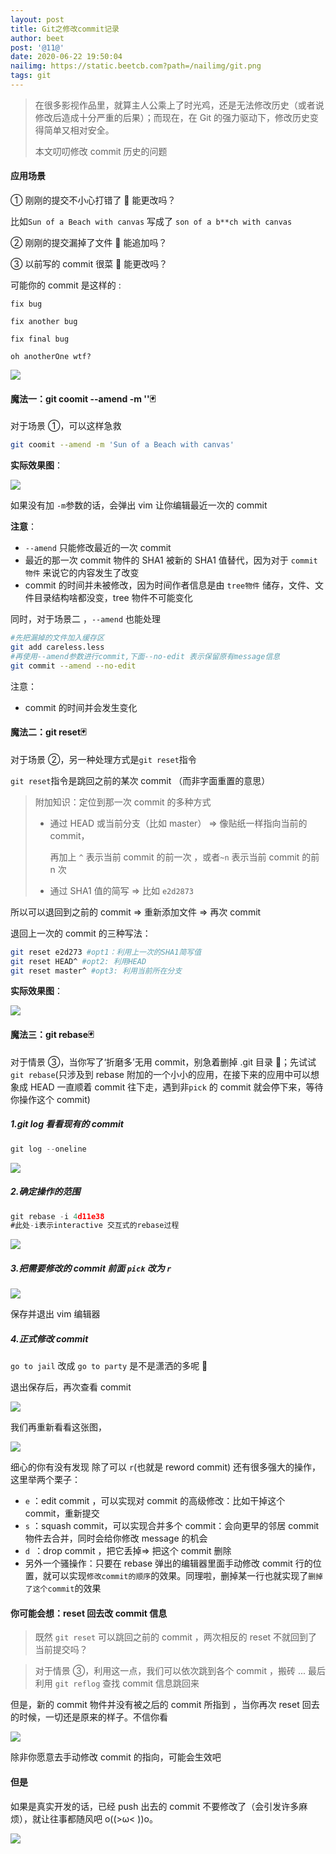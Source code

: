 ```yaml
---
layout: post
title: Git之修改commit记录
author: beet
post: '@11@'
date: 2020-06-22 19:50:04
nailimg: https://static.beetcb.com?path=/nailimg/git.png
tags: git
---
```


> 在很多影视作品里，就算主人公乘上了时光鸡，还是无法修改历史（或者说修改后造成十分严重的后果）；而现在，在 Git 的强力驱动下，修改历史变得简单又相对安全。
>
> 本文叨叨修改 commit 历史的问题

#### 应用场景

① 刚刚的提交不小心打错了 👋 能更改吗？

比如`Sun of a Beach with canvas` 写成了 `son of a b**ch with canvas`

② 刚刚的提交漏掉了文件 👋 能追加吗？

③ 以前写的 commit 很菜 👋 能更改吗？

可能你的 commit 是这样的 :

`fix bug`

`fix another bug`

`fix final bug`

`oh anotherOne wtf?`

![](https://static.beetcb.com?path=/postimg/11/1.png)

#### 魔法一：git coomit --amend -m ''🃏

对于场景 ①，可以这样急救

```bash
git coomit --amend -m 'Sun of a Beach with canvas'
```

**实际效果图**：

![](https://static.beetcb.com?path=/postimg/11/2.png)

如果没有加 <code>-m</code>参数的话，会弹出 vim 让你编辑最近一次的 commit

**注意**：

- <code>--amend</code> 只能修改最近的一次 commit
- 最近的那一次 commit 物件的 SHA1 被新的 SHA1 值替代，因为对于 `commit 物件` 来说它的内容发生了改变
- commit 的时间并未被修改，因为时间作者信息是由 `tree物件` 储存，文件、文件目录结构啥都没变，tree 物件不可能变化

同时，对于场景二 ，<code>--amend</code> 也能处理

```bash
#先把漏掉的文件加入缓存区
git add careless.less
#再使用--amend参数进行commit,下面--no-edit 表示保留原有message信息
git commit --amend --no-edit
```

注意：

- commit 的时间并会发生变化

#### 魔法二：git reset🃏

对于场景 ②，另一种处理方式是<code>git reset</code>指令

<code>git reset</code>指令是跳回之前的某次 commit （而非字面重置的意思）

> 附加知识：定位到那一次 commit 的多种方式
>
> - 通过 HEAD 或当前分支（比如 master） => 像贴纸一样指向当前的 commit，
>
>   再加上 <code>^</code> 表示当前 commit 的前一次 ，或者<code>~n</code> 表示当前 commit 的前 n 次
>
> - 通过 SHA1 值的简写 => 比如 `e2d2873`

所以可以退回到之前的 commit => 重新添加文件 => 再次 commit

退回上一次的 commit 的三种写法：

```bash
git reset e2d273 #opt1：利用上一次的SHA1简写值
git reset HEAD^ #opt2: 利用HEAD
git reset master^ #opt3: 利用当前所在分支
```

**实际效果图**：

![](https://static.beetcb.com?path=/postimg/11/3.png)

#### 魔法三：git rebase🃏

对于情景 ③，当你写了‘折磨多’无用 commit，别急着删掉 .git 目录 👻；先试试 <code>git rebase</code>(只涉及到 rebase 附加的一个小小的应用，在接下来的应用中可以想象成 HEAD 一直顺着 commit 往下走，遇到非`pick` 的 commit 就会停下来，等待你操作这个 commit)

##### 1.git log 看看现有的 commit

```javascript
git log --oneline
```

![](https://static.beetcb.com?path=/postimg/11/4.png)

##### 2.确定操作的范围

```javascript
git rebase -i 4d11e38
#此处-i表示interactive 交互式的rebase过程
```

![](https://static.beetcb.com?path=/postimg/11/5.png)

##### 3.把需要修改的 commit 前面 <code>pick</code> 改为 <code>r</code>

![](https://static.beetcb.com?path=/postimg/11/6.png)

保存并退出 vim 编辑器

##### 4.正式修改 commit

`go to jail` 改成 `go to party` 是不是潇洒的多呢 🐶

退出保存后，再次查看 commit

![](https://static.beetcb.com?path=/postimg/11/7.png)

我们再重新看看这张图，

![](https://static.beetcb.com?path=/postimg/11/8.png)

细心的你有没有发现 除了可以 `r`(也就是 reword commit) 还有很多强大的操作，这里举两个栗子：

- `e` ：edit commit ，可以实现对 commit 的高级修改：比如干掉这个 commit，重新提交
- `s` ：squash commit，可以实现合并多个 commit：会向更早的邻居 commit 物件去合并，同时会给你修改 message 的机会
- `d `：drop commit ，把它丢掉=> 把这个 commit 删除
- 另外一个骚操作：只要在 rebase 弹出的编辑器里面手动修改 commit 行的位置，就可以实现`修改commit的顺序`的效果。同理啦，删掉某一行也就实现了`删掉了这个commit`的效果

#### 你可能会想：reset 回去改 commit 信息

> 既然 <code>git reset</code> 可以跳回之前的 commit ，两次相反的 reset 不就回到了当前提交吗？

> 对于情景 ③，利用这一点，我们可以依次跳到各个 commit ，搬砖 ... 最后利用 <code>git reflog</code> 查找 commit 信息跳回来

但是，新的 commit 物件并没有被之后的 commit 所指到 ，当你再次 reset 回去的时候，一切还是原来的样子。不信你看

![](https://static.beetcb.com?path=/postimg/11/9.png)

除非你愿意去手动修改 commit 的指向，可能会生效吧

#### 但是

如果是真实开发的话，已经 push 出去的 commit 不要修改了（会引发许多麻烦），就让往事都随风吧 o((>ω< ))o。

![](https://tvax4.sinaimg.cn/large/005K67iLgy1gg1fq053dsg30dw092whw.gif)
